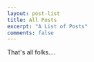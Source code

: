 ```yaml
---
layout: post-list
title: All Posts
excerpt: "A List of Posts"
comments: false
---
```


That's all folks....
